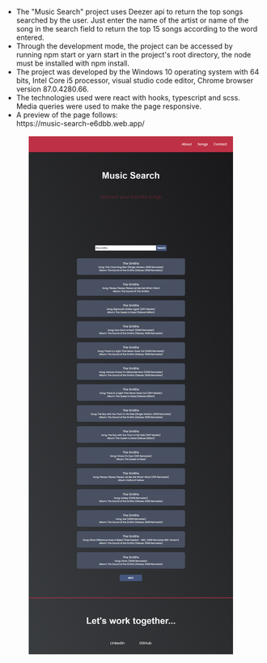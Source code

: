 <ul>
<li>The "Music Search" project uses Deezer api to return the top songs searched by the user. Just enter the name of the artist or name of the song in the search field to return the top 15 songs according to the word entered.
<li>Through the development mode, the project can be accessed by running npm start or yarn start in the project's root directory, the node must be installed with npm install.
<li>The project was developed by the Windows 10 operating system with 64 bits, Intel Core i5 processor, visual studio code editor, Chrome browser version 87.0.4280.66.
<li>The technologies used were react with hooks, typescript and scss. Media queries were used to make the page responsive.
<li>A preview of the page follows:<br/>
 https://music-search-e6dbb.web.app/
<ul>
 <br/>
<img src='./public/page.png'/>
